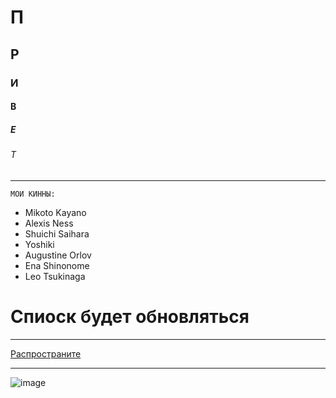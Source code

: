 # П  
## Р 
### И 
#### В
##### Е 
###### Т 
________
`МОИ КИННЫ:`
+ Mikoto Kayano
+ Alexis Ness
+ Shuichi Saihara
+ Yoshiki
+ Augustine Orlov
+ Ena Shinonome
+ Leo Tsukinaga
# Спиоск будет обновляться
_________________
[Распространите](https://ru.pinterest.com/pin/585045807871115291/)
_______
![image](https://github.com/fitsui/ggggggrrrrrrrrrrr/assets/140371348/8e219479-6f30-4f07-a64f-4c2022ff9c1f,my_husband)

